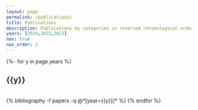 ```yaml
---
layout: page
permalink: /publications/
title: Publications
description: Publications by categories in reversed chronological order. * denotes equal contribution.
years: [2024,2023,2022]
nav: true
nav_order: 1
---
```

<!-- _pages/publications.md -->
<div class="publications">

{%- for y in page.years %}
  <h2 class="year">{{y}}</h2>
  <br>
  {% bibliography -f papers -q @*[year={{y}}]* %}
{% endfor %}

</div>
